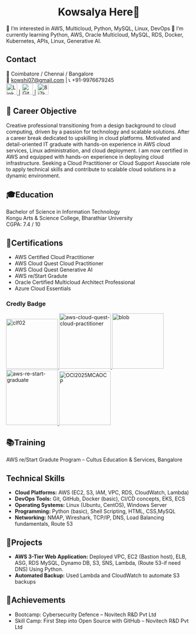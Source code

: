 <html>
  <body>
  <h1 align="center">Kowsalya Here👋</h1>
👀 I’m interested in AWS, Multicloud, Python, MySQL, Linux, DevOps
🌱 I’m currently learning Python, AWS, Oracle Multicloud, MySQL, RDS, Docker, Kubernetes, APIs, Linux, Generative AI.

  <h2>Contact </h2>
  <p class="contact">
    📍 Coimbatore / Chennai / Bangalore <br>
    📧 <a href="mailto:kowshi07@gmail.com">kowshi07@gmail.com</a> | 📞 +91-9976679245<br>
    <a href="https://www.linkedin.com/in/kowsalya-r77" target="_blank"><img width="30" height="30" alt="LinkedIn_logo_initials" src="https://github.com/user-attachments/assets/c86f37c8-d147-4bd5-a778-c0e0c2ff454d" /> 
 </a> |
     <a href="https://github.com/Kowsalya-Rathinasamy" target="_blank"><img width="30" height="30" alt="Github-desktop-logo-symbol svg" src="https://github.com/user-attachments/assets/0eb74db4-58ff-4fa6-b455-a8e112101c8e" />
</a> |
     <a href="https://dev.to/kowsalyarathinasamy" target="_blank"><img width="30" height="30" alt="8j7kvp660rqzt99zui8e" src="https://github.com/user-attachments/assets/012b3418-3102-4738-a723-875c3005f96c" />
</a>
  </p>

<h2>🎯 Career Objective</h2>
<p> Creative professional transitioning from a design background to cloud computing, driven by a passion for technology and scalable solutions. After a career break dedicated to upskilling in cloud platforms. Motivated and detail-oriented IT graduate with hands-on experience in AWS cloud services, Linux administration, and cloud deployment. I am now certified in AWS and equipped with hands-on experience in deploying cloud infrastructure. Seeking a Cloud Practitioner or Cloud Support Associate role to apply technical skills and contribute to scalable cloud solutions in a dynamic environment.</p>

<h2>🎓Education</h2>
  <p>
    Bachelor of Science in Information Technology<br>
    Kongu Arts & Science College, Bharathiar University<br>
    CGPA: 7.4 / 10
  </p>
<h2>📜Certifications</h2>
  <ul>
    <li>AWS Certified Cloud Practitioner</li>
    <li>AWS Cloud Quest Cloud Practitioner</li>
    <li>AWS Cloud Quest Generative AI</li>    
    <li>AWS re/Start Gradute</li>      
    <li>Oracle Certified Multicloud Architect Professional</li>
    <li>Azure Cloud Essentials</li>
  </ul>

  <!-- Credly Badge -->
  <h3>Credly  Badge</h3>
    <a href="https://www.credly.com/badges/cd7766bb-89e8-42a2-872f-059cd9f41741/public_url" target="_blank">
    <img width="140" height="135" alt="clf02" src="https://github.com/user-attachments/assets/76f469e8-447e-45cc-8e61-838b6004ddcc" />
       <a href="https://www.credly.com/badges/5cb2b11b-7c1d-4e01-95c9-3b25ac52984f/public_url" target="_blank">
   <img width="140" height="150" alt="aws-cloud-quest-cloud-practitioner" src="https://github.com/user-attachments/assets/98b274e4-2b5c-4fff-830c-bbef33fd1637" />
        <a href="https://www.credly.com/badges/02f6d831-d92b-486f-8501-341c826f16b7/public_url" target="_blank">
         <img width="140" height="150" alt="blob" src="https://github.com/user-attachments/assets/9a568fc5-71d9-44c2-898c-64d20bc410df" />
        <a href="https://www.credly.com/badges/f020f5c6-ee2c-4a4c-be4a-82f364edff8b/public_url" target="_blank">
    <img width="140" height="150" alt="aws-re-start-graduate" src="https://github.com/user-attachments/assets/a85f8736-17f1-48f8-b860-1100f57a9918" />
        <a href="https://catalog-education.oracle.com/ords/certview/sharebadge?id=2D6D190766509EB87137A25A533DE18A1350020ABAFDF064D9F670B46E8ACB12" target="_blank">
   <img width="140" height="146" alt="OCI2025MCAOCP" src="https://github.com/user-attachments/assets/d363ef0b-ca54-4f4d-ba42-9e946a5c5775" />

  </a>
  <h2>📚Training</h2>
  <p>
    AWS re/Start Gradute Program – Cultus Education & Services, Bangalore<br>
  </p>
  <h2>Technical Skills</h2>
  <ul>
    <li><strong>Cloud Platforms:</strong> AWS (EC2, S3, IAM, VPC, RDS, CloudWatch, Lambda)</li>
    <li><strong>DevOps Tools:</strong> Git, GitHub, Docker (basic), CI/CD concepts, EKS, ECS </li>
    <li><strong>Operating Systems:</strong> Linux (Ubuntu, CentOS), Windows Server</li>
    <li><strong>Programming:</strong> Python (basic), Shell Scripting, HTML, CSS,MySQL</li>
    <li><strong>Networking:</strong> NMAP, Wireshark, TCP/IP, DNS, Load Balancing fundamentals, Route 53</li>
  </ul>
  <h2>💼Projects</h2>
  <ul>
    <li><strong>AWS 3-Tier Web Application:</strong> Deployed VPC, EC2 (Bastion host), ELB, ASG, RDS MySQL, Dynamo DB, S3, SNS, Lambda, (Route 53-if need DNS) Using Python.</li>
    <li><strong>Automated Backup:</strong> Used Lambda and CloudWatch to automate S3 backups</li>
  </ul> 
  <h2>🏅Achievements</h2>
  <ul>
    <li>Bootcamp: Cybersecurity Defence – Novitech R&D Pvt Ltd</li>
    <li>Skill Camp: First Step into Open Source with GitHub – Novitech R&D Pvt Ltd</li>
  </ul>
</body>
</html>







<!--
**Kowsalya-Rathinasamy/Kowsalya-Rathinasamy** is a ✨ _special_ ✨ repository because its `README.md` (this file) appears on your GitHub profile.

Here are some ideas to get you started:

- 🔭 I’m currently working on ...
- 🌱 I’m currently learning ...
- 👯 I’m looking to collaborate on ...
- 🤔 I’m looking for help with ...
- 💬 Ask me about ...
- 📫 How to reach me: ...
- 😄 Pronouns: ...
- ⚡ Fun fact: ...
-->
